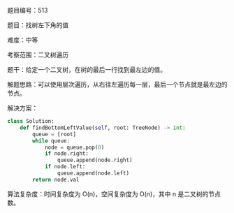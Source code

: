 题目编号：513

题目：找树左下角的值

难度：中等

考察范围：二叉树遍历

题干：给定一个二叉树，在树的最后一行找到最左边的值。

解题思路：可以使用层次遍历，从右往左遍历每一层，最后一个节点就是最左边的节点。

解决方案：

```python
class Solution:
    def findBottomLeftValue(self, root: TreeNode) -> int:
        queue = [root]
        while queue:
            node = queue.pop(0)
            if node.right:
                queue.append(node.right)
            if node.left:
                queue.append(node.left)
        return node.val
```

算法复杂度：时间复杂度为 O(n)，空间复杂度为 O(n)，其中 n 是二叉树的节点数。